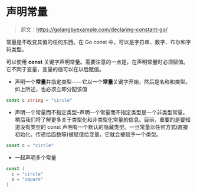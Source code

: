 # 声明常量

> 原文：<https://golangbyexample.com/declaring-constant-go/>

常量是不改变其值的任何东西。在 Go const 中，可以是字符串、数字、布尔和字符类型。

可以使用 **const** 关键字声明常量。需要注意的一点是，在声明常量时必须赋值。它不同于变量，变量的值可以在以后赋值。

*   声明一个**常量**并指定类型——它以一个**常量**关键字开始，然后是名称和类型。如上所述，也必须立即分配该值

```go
const c string = "circle"
```

*   声明一个常量而不指定类型–声明一个常量而不指定类型是一个非类型常量。稍后我们将了解更多关于类型化和非类型化常量的信息。目前，重要的是要知道没有类型的 const 声明有一个默认的隐藏类型。一旦常量以任何方式(直接初始化、传递给函数等)被赋值给变量，它就会被赋予一个类型。

```go
const c = "circle"
```

*   一起声明多个常量

```go
const (
  c = "circle"
  s = "square"
)
```